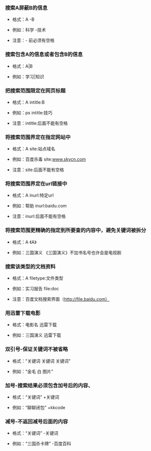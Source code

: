 ### 搜索A屏蔽B的信息



- 格式：A -B

- 例如：科学 -技术

- 注意：- 前必须有空格



### 搜索包含A的信息或者包含B的信息



- 格式：A|B

- 例如：学习|知识



### 把搜索范围限定在网页标题



- 格式：A intitle:B

- 例如：ps intitle:技巧

- 注意：intitle:后面不能有空格



### 将搜索范围界定在指定网站中



- 格式：A site:站点域名

- 例如：百度杀毒 site:www.skycn.com

- 注意：site:后面不能有空格



### 将搜索范围界定在url链接中



- 格式：A inurl:特定url

- 例如：帮助 inurl:baidu.com

- 注意：inurl:后面不能有空格



### 将搜索范围更精确的指定到所要查的内容中，避免关键词被拆分



- 格式：A 《A》

- 例如：三国演义 《三国演义》不加书名号也许会是电视剧



### 搜索该类型的文档资料



- 格式：A filetype:文件类型

- 例如：实习报告 file:doc

- 注意：百度文档搜索界面（http://file.baidu.com）



### 用迅雷下载电影



- 格式：电影名 迅雷下载

- 例如：三国演义 迅雷下载



### 双引号-保证关键词不被省略

- 格式："关键词 关键词 关键词"

- 例如：“金毛 白 图片”



###  加号-搜索结果必须包含加号后的内容、

- 格式：“关键词” +关键词

- 例如：“聊聊闭包” +kkcode



###  减号-不返回减号后面的内容

- 格式：“关键词” -关键词

- 例如：“三国杀卡牌” -百度百科


